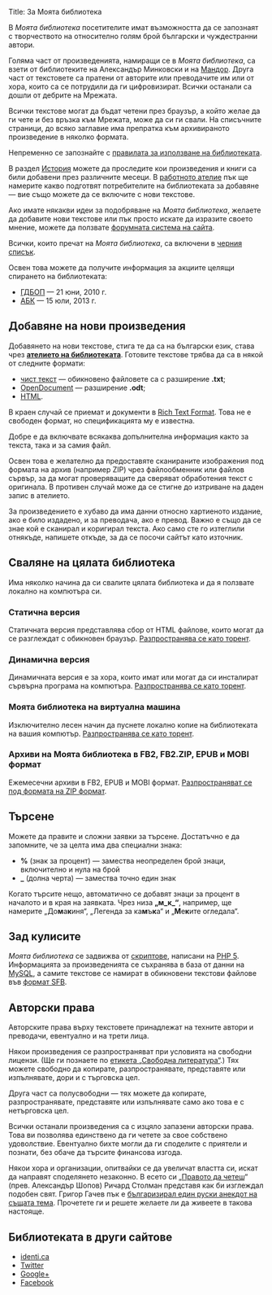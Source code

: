 Title: За Моята библиотека

В _Моята библиотека_ посетителите имат възможността да се запознаят с творчеството на относително голям брой български и чуждестранни автори.

Голяма част от произведенията, намиращи се в _Моята библиотека_, са взети от библиотеките на Александър Минковски и на [Мандор](http://sfbg.us). Друга част от текстовете са пратени от авторите или преводачите им или от хора, които са се потрудили да ги цифровизират. Всички останали са дошли от дебрите на Мрежата.

Всички текстове могат да бъдат четени през браузър, а който желае да ги чете и без връзка към Мрежата, може да си ги свали. На списъчните страници, до всяко заглавие има препратка към архивираното произведение в няколко формата.

Непременно се запознайте с [правилата за използване на библиотеката](/rules).

В раздел [История](/new) можете да проследите кои произведения и книги са били добавени през различните месеци. В [работното ателие](/workroom) пък ще намерите какво подготвят потребителите на библиотеката за добавяне — вие също можете да се включите с нови текстове.

Ако имате някакви идеи за подобряване на _Моята библиотека_, желаете да добавите нови текстове или пък просто искате да изразите своето мнение, можете да ползвате [форумната система на сайта](http://forum.chitanka.info).

Всички, които пречат на _Моята библиотека_, са включени в [черния списък](/blacklist).

Освен това можете да получите информация за акциите целящи спирането на библиотеката:

* [ГДБОП](http://chitanka.info/operation-mindcrime.html) — 21 юни, 2010 г.
* [АБК](http://forum.chitanka.info/topic3927.html) — 15 юли, 2013 г.

## Добавяне на нови произведения

Добавянето на нови текстове, стига те да са на български език, става чрез **[ателието на библиотеката](/workroom)**. Готовите текстове трябва да са в някой от следните формати:

* [чист текст](https://en.wikipedia.org/wiki/Plain_text) — обикновено файловете са с разширение **.txt**;
* [OpenDocument](https://en.wikipedia.org/wiki/OpenDocument) — разширение **.odt**;
* [HTML](https://en.wikipedia.org/wiki/HTML).

В краен случай се приемат и документи в [Rich Text Format](https://en.wikipedia.org/wiki/Rich_Text_Format). Това не е свободен формат, но спецификацията му е известна.

Добре е да включвате всякаква допълнителна информация както за текста, така и за самия файл.

Освен това е желателно да предоставяте сканираните изображения под формата на архив (например ZIP) чрез файлообменник или файлов сървър, за да могат проверяващите да сверяват обработения текст с оригинала. В противен случай може да се стигне до изтриване на даден запис в ателието.

За произведението е хубаво да има данни относно хартиеното издание, ако е било издадено, и за преводача, ако е превод. Важно е също да се знае кой е сканирал и коригирал текста. Ако само сте го изтеглили отнякъде, напишете откъде, за да се посочи сайтът като източник.

## Сваляне на цялата библиотека

Има няколко начина да си свалите цялата библиотека и да я ползвате локално на компютъра си.

### Статична версия

Статичната версия представлява сбор от HTML файлове, които могат да се разглеждат с обикновен браузър. [Разпространява се като торент](http://forum.chitanka.info/topic1517.html).

### Динамична версия

Динамичната версия е за хора, които имат или могат да си инсталират сървърна програма на компютъра. [Разпространява се като торент](http://forum.chitanka.info/topic3178.html).

### Моята библиотека на виртуална машина

Изключително лесен начин да пуснете локално копие на библиотеката на вашия компютър. [Разпространява се като торент](http://forum.chitanka.info/topic3949.html).

### Архиви на Моята библиотека в FB2, FB2.ZIP, EPUB и MOBI формат

Ежемесечни архиви в FB2, EPUB и MOBI формат. [Разпространяват се под формата на ZIP формат](http://forum.chitanka.info/topic3415.html).

## Търсене

Можете да правите и сложни заявки за търсене. Достатъчно е да запомните, че за целта има два специални знака:

* **%** (знак за процент) — замества неопределен брой знаци, включително и нула на брой
* **_** (долна черта) — замества точно един знак

Когато търсите нещо, автоматично се добавят знаци за процент в началото и в края на заявката. Чрез низа **„м_к_“**, например, ще намерите „До**м**а**к**иня“, „Легенда за ка**м**ъ**к**а“ и „**М**е**к**ите огледала“.

## Зад кулисите

_Моята библиотека_ се задвижва от [скриптове](https://github.com/bmanolov/chitanka), написани на [PHP 5](https://en.wikipedia.org/wiki/PHP). Информацията за произведенията се съхранява в база от данни на [MySQL](https://en.wikipedia.org/wiki/MySQL), а самите текстове се намират в обикновени текстови файлове във [формат SFB](/docs/sfb).

## Авторски права

Авторските права върху текстовете принадлежат на техните автори и преводачи, евентуално и на трети лица.

Някои произведения се разпространяват при условията на свободни лицензи. (Ще ги познаете по [етикета „Свободна литература“](/texts/label/free-literature).) Тях можете свободно да копирате, разпространявате, представяте или изпълнявате, дори и с търговска цел.

Друга част са полусвободни — тях можете да копирате, разпространявате, представяте или изпълнявате само ако това е с нетърговска цел.

Всички останали произведения са с изцяло запазени авторски права. Това ви позволява единствено да ги четете за свое собствено удоволствие. Евентуално бихте могли да ги споделите с приятели и познати, без обаче да търсите финансова изгода.

Някои хора и организации, опитвайки се да увеличат властта си, искат да направят споделянето незаконно. В есето си „[Правото да четеш](http://www.gnu.org/philosophy/right-to-read.bg.html)“ (прев. Александър Шопов) Ричард Столман представя как би изглеждал подобен свят. Григор Гачев пък е [българизирал един руски анекдот на същата тема](http://www.gatchev.info/blog/?p=294). Прочетете ги и решете желаете ли да живеете в такова настояще.

## Библиотеката в други сайтове

* [identi.ca](http://chitanka.info/identica)
* [Twitter](http://chitanka.info/twitter)
* [Google+](http://chitanka.info/+)
* [Facebook](http://chitanka.info/facebook)
